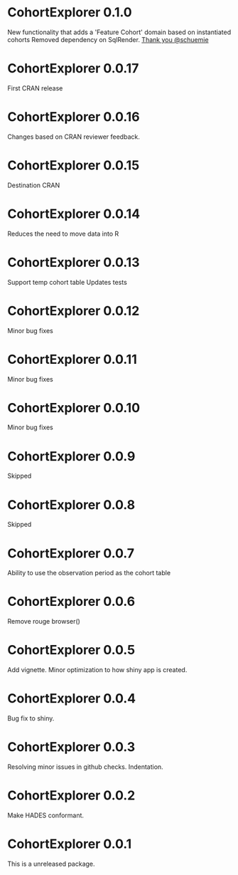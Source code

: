 CohortExplorer 0.1.0
======================
New functionality that adds a 'Feature Cohort' domain based on instantiated cohorts
Removed dependency on SqlRender. [Thank you @schuemie](https://github.com/OHDSI/CohortExplorer/commit/0f3d68fcb958e511cbb7910c2ca26b27d3b5d364)

CohortExplorer 0.0.17
======================
First CRAN release

CohortExplorer 0.0.16
======================
Changes based on CRAN reviewer feedback.

CohortExplorer 0.0.15
======================
Destination CRAN


CohortExplorer 0.0.14
======================

Reduces the need to move data into R


CohortExplorer 0.0.13
======================

Support temp cohort table
Updates tests

CohortExplorer 0.0.12
======================

Minor bug fixes

CohortExplorer 0.0.11
======================

Minor bug fixes

CohortExplorer 0.0.10
======================

Minor bug fixes

CohortExplorer 0.0.9
======================

Skipped

CohortExplorer 0.0.8
======================

Skipped

CohortExplorer 0.0.7
======================

Ability to use the observation period as the cohort table

CohortExplorer 0.0.6
======================

Remove rouge browser()

CohortExplorer 0.0.5
======================

Add vignette.
Minor optimization to how shiny app is created.

CohortExplorer 0.0.4
======================

Bug fix to shiny.

CohortExplorer 0.0.3
======================

Resolving minor issues in github checks. 
Indentation.

CohortExplorer 0.0.2
======================

Make HADES conformant. 

CohortExplorer 0.0.1
======================

This is a unreleased package. 
